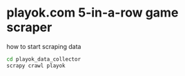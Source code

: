 # playok.com 5-in-a-row game scraper

how to start scraping data
```bash
cd playok_data_collector
scrapy crawl playok 
```